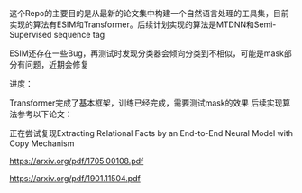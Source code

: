 这个Repo的主要目的是从最新的论文集中构建一个自然语言处理的工具集，目前实现的算法有ESIM和Transformer。后续计划实现的算法是MTDNN和Semi-Supervised sequence tag

ESIM还存在一些Bug，再测试时发现分类器会倾向分类到不相似，可能是mask部分有问题，近期会修复

进度：

Transformer完成了基本框架，训练已经完成，需要测试mask的效果
后续实现算法参考以下论文：

正在尝试复现Extracting Relational Facts by an End-to-End Neural Model with Copy Mechanism


https://arxiv.org/pdf/1705.00108.pdf

https://arxiv.org/pdf/1901.11504.pdf
